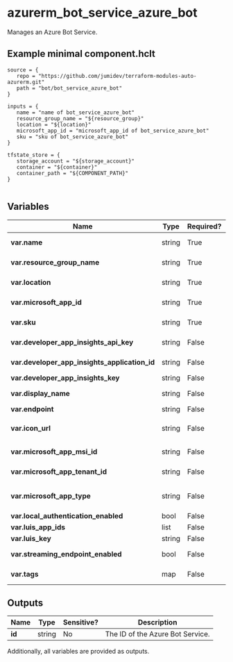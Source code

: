 # azurerm_bot_service_azure_bot

Manages an Azure Bot Service.

## Example minimal component.hclt

```hcl
source = {
   repo = "https://github.com/jumidev/terraform-modules-auto-azurerm.git" 
   path = "bot/bot_service_azure_bot" 
}

inputs = {
   name = "name of bot_service_azure_bot" 
   resource_group_name = "${resource_group}" 
   location = "${location}" 
   microsoft_app_id = "microsoft_app_id of bot_service_azure_bot" 
   sku = "sku of bot_service_azure_bot" 
}

tfstate_store = {
   storage_account = "${storage_account}" 
   container = "${container}" 
   container_path = "${COMPONENT_PATH}" 
}


```

## Variables

| Name | Type | Required? |  Default  |  possible values |  Description |
| ---- | ---- | --------- |  ----------- | ----------- | ----------- |
| **var.name** | string | True | -  |  -  |  The name which should be used for this Azure Bot Service. Changing this forces a new resource to be created. | 
| **var.resource_group_name** | string | True | -  |  -  |  The name of the Resource Group where the Azure Bot Service should exist. Changing this forces a new resource to be created. | 
| **var.location** | string | True | -  |  -  |  The supported Azure location where the Azure Bot Service should exist. Changing this forces a new resource to be created. | 
| **var.microsoft_app_id** | string | True | -  |  -  |  The Microsoft Application ID for the Azure Bot Service. Changing this forces a new resource to be created. | 
| **var.sku** | string | True | -  |  -  |  The SKU of the Azure Bot Service. Accepted values are `F0` or `S1`. Changing this forces a new resource to be created. | 
| **var.developer_app_insights_api_key** | string | False | -  |  -  |  The Application Insights API Key to associate with this Azure Bot Service. | 
| **var.developer_app_insights_application_id** | string | False | -  |  -  |  The resource ID of the Application Insights instance to associate with this Azure Bot Service. | 
| **var.developer_app_insights_key** | string | False | -  |  -  |  The Application Insight Key to associate with this Azure Bot Service. | 
| **var.display_name** | string | False | `name`  |  -  |  The name that the Azure Bot Service will be displayed as. This defaults to the value set for `name` if not specified. | 
| **var.endpoint** | string | False | -  |  -  |  The Azure Bot Service endpoint. | 
| **var.icon_url** | string | False | `https://docs.botframework.com/static/devportal/client/images/bot-framework-default.png`  |  -  |  The Icon Url of the Azure Bot Service. Defaults to `https://docs.botframework.com/static/devportal/client/images/bot-framework-default.png`. | 
| **var.microsoft_app_msi_id** | string | False | -  |  -  |  The ID of the Microsoft App Managed Identity for this Azure Bot Service. Changing this forces a new resource to be created. | 
| **var.microsoft_app_tenant_id** | string | False | -  |  -  |  The Tenant ID of the Microsoft App for this Azure Bot Service. Changing this forces a new resource to be created. | 
| **var.microsoft_app_type** | string | False | -  |  `MultiTenant`, `SingleTenant`, `UserAssignedMSI`  |  The Microsoft App Type for this Azure Bot Service. Possible values are `MultiTenant`, `SingleTenant` and `UserAssignedMSI`. Changing this forces a new resource to be created. | 
| **var.local_authentication_enabled** | bool | False | `True`  |  -  |  Is local authentication enabled? Defaults to `true`. | 
| **var.luis_app_ids** | list | False | -  |  -  |  A list of LUIS App IDs to associate with this Azure Bot Service. | 
| **var.luis_key** | string | False | -  |  -  |  The LUIS key to associate with this Azure Bot Service. | 
| **var.streaming_endpoint_enabled** | bool | False | `False`  |  -  |  Is the streaming endpoint enabled for this Azure Bot Service. Defaults to `false`. | 
| **var.tags** | map | False | -  |  -  |  A mapping of tags which should be assigned to this Azure Bot Service. | 



## Outputs

| Name | Type | Sensitive? | Description |
| ---- | ---- | --------- | --------- |
| **id** | string | No  | The ID of the Azure Bot Service. | 

Additionally, all variables are provided as outputs.

